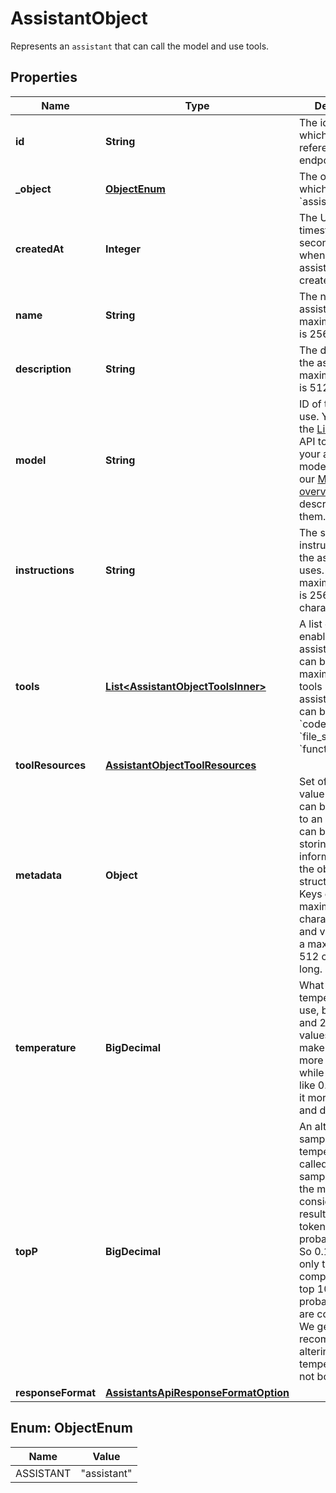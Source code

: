 

# AssistantObject

Represents an `assistant` that can call the model and use tools.

## Properties

| Name | Type | Description | Notes |
|------------ | ------------- | ------------- | -------------|
|**id** | **String** | The identifier, which can be referenced in API endpoints. |  |
|**_object** | [**ObjectEnum**](#ObjectEnum) | The object type, which is always &#x60;assistant&#x60;. |  |
|**createdAt** | **Integer** | The Unix timestamp (in seconds) for when the assistant was created. |  |
|**name** | **String** | The name of the assistant. The maximum length is 256 characters.  |  |
|**description** | **String** | The description of the assistant. The maximum length is 512 characters.  |  |
|**model** | **String** | ID of the model to use. You can use the [List models](/docs/api-reference/models/list) API to see all of your available models, or see our [Model overview](/docs/models/overview) for descriptions of them.  |  |
|**instructions** | **String** | The system instructions that the assistant uses. The maximum length is 256,000 characters.  |  |
|**tools** | [**List&lt;AssistantObjectToolsInner&gt;**](AssistantObjectToolsInner.md) | A list of tool enabled on the assistant. There can be a maximum of 128 tools per assistant. Tools can be of types &#x60;code_interpreter&#x60;, &#x60;file_search&#x60;, or &#x60;function&#x60;.  |  |
|**toolResources** | [**AssistantObjectToolResources**](AssistantObjectToolResources.md) |  |  [optional] |
|**metadata** | **Object** | Set of 16 key-value pairs that can be attached to an object. This can be useful for storing additional information about the object in a structured format. Keys can be a maximum of 64 characters long and values can be a maximum of 512 characters long.  |  |
|**temperature** | **BigDecimal** | What sampling temperature to use, between 0 and 2. Higher values like 0.8 will make the output more random, while lower values like 0.2 will make it more focused and deterministic.  |  [optional] |
|**topP** | **BigDecimal** | An alternative to sampling with temperature, called nucleus sampling, where the model considers the results of the tokens with top_p probability mass. So 0.1 means only the tokens comprising the top 10% probability mass are considered.  We generally recommend altering this or temperature but not both.  |  [optional] |
|**responseFormat** | [**AssistantsApiResponseFormatOption**](AssistantsApiResponseFormatOption.md) |  |  [optional] |



## Enum: ObjectEnum

| Name | Value |
|---- | -----|
| ASSISTANT | &quot;assistant&quot; |



